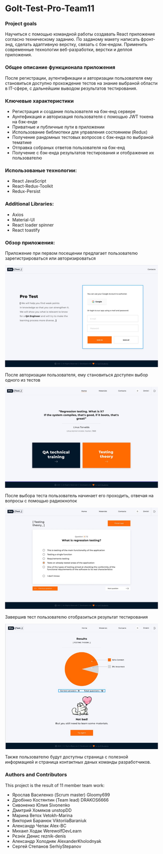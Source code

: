 # GoIt-Test-Pro-Team11

### Project goals

Научиться с помощью командной работы создавать React приложение согласно
техническому заданию. По заданому макету написать фронт-энд, сделать адаптивную
верстку, связать с бэк-ендом. Применить современные технологии веб-разработки,
верстки и деплоя приложения.

### Общее описание функционала приложения

После регистрации, аутентификации и авторизации пользователя ему становиться
доступно прохождение тестов на знание выбраной области в IT-сфере, с дальнейшим
выводом результатов тестирования.

### Ключевые характеристики

- Регистрация и создание пользователя на бэк-енд сервере
- Аунтефикация и авторизация пользователя с помощью JWT токена на бэк-енде
- Приватные и публичные пути в приложении
- Использование библиотеки для управления состоянием (Redux)
- Получение рандомных тестовых вопросов с бэк-енда по выбраной тематике
- Отправка собраных ответов пользователя на бэк-енд
- Получение с бэк-енда результатов тестирования и отображение их пользователю

### Использованые технологии:

- React JavaScript
- React-Redux-Toolkit
- Redux-Persist

### Additional Libraries:

- Axios
- Material-UI
- React loader spinner
- React toastify

### Обзор приложения:

Приложение при первом посещении предлагает пользователю зарегистрироваться или
авторизироваться

![Login View](src/images/ReadmeLoginPage.jpg)

После авторизации пользователя, ему становиться доступен выбор одного из тестов

![Tests Choice Page](src/images/ReadmeTestChoice.jpg)

После выбора теста пользователь начинает его проходить, отвечая на вопросы с
помощью радиокнопок

![Testing page](src/images/ReadmeTestPage.jpg)

Завершив тест пользователю отобразиться результат тестирования

![Test result page](src/images/ReadmeTestResults.jpg)

Также пользователю будут доступны страница с полезной информацией и страница
контактных даных команды разработчиков.

### Authors and Contributors

This project is the result of 11 member team work:

- Ярослав Василенко (Scrum master) Gloomy699
- Дробінко Костянтин (Team lead) DRAKOS6666
- Сивоненко Юлия Sivonenko
- Дмитрий Хомяков unstopDD
- Марина Ветох Vetokh-Marina
- Виктория Баранюк ViktoriiaBaraniuk
- Александр Чепак Alex-BC
- Михаил Ходак WerewolfDevLearn
- Рєзнік Денис reznik-denis
- Александр Холодняк AlexanderKholodnyak
- Сергей Степанов SerhiyStepanov

